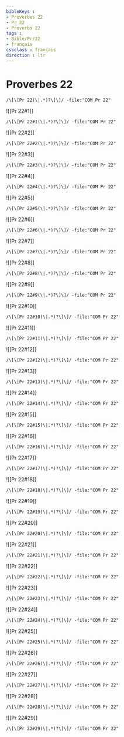 ```yaml
---
bibleKeys : 
- Proverbes 22
- Pr 22
- Proverbs 22
tags : 
- Bible/Pr/22
- français
cssclass : français
direction : ltr
---
```


# Proverbes 22

```query
/\[\[Pr 22(\|.*)?\]\]/ -file:"COM Pr 22"
```



![[Pr 22#1]]

```query
/\[\[Pr 22#1(\|.*)?\]\]/ -file:"COM Pr 22"
```

![[Pr 22#2]]

```query
/\[\[Pr 22#2(\|.*)?\]\]/ -file:"COM Pr 22"
```

![[Pr 22#3]]

```query
/\[\[Pr 22#3(\|.*)?\]\]/ -file:"COM Pr 22"
```

![[Pr 22#4]]

```query
/\[\[Pr 22#4(\|.*)?\]\]/ -file:"COM Pr 22"
```

![[Pr 22#5]]

```query
/\[\[Pr 22#5(\|.*)?\]\]/ -file:"COM Pr 22"
```

![[Pr 22#6]]

```query
/\[\[Pr 22#6(\|.*)?\]\]/ -file:"COM Pr 22"
```

![[Pr 22#7]]

```query
/\[\[Pr 22#7(\|.*)?\]\]/ -file:"COM Pr 22"
```

![[Pr 22#8]]

```query
/\[\[Pr 22#8(\|.*)?\]\]/ -file:"COM Pr 22"
```

![[Pr 22#9]]

```query
/\[\[Pr 22#9(\|.*)?\]\]/ -file:"COM Pr 22"
```

![[Pr 22#10]]

```query
/\[\[Pr 22#10(\|.*)?\]\]/ -file:"COM Pr 22"
```

![[Pr 22#11]]

```query
/\[\[Pr 22#11(\|.*)?\]\]/ -file:"COM Pr 22"
```

![[Pr 22#12]]

```query
/\[\[Pr 22#12(\|.*)?\]\]/ -file:"COM Pr 22"
```

![[Pr 22#13]]

```query
/\[\[Pr 22#13(\|.*)?\]\]/ -file:"COM Pr 22"
```

![[Pr 22#14]]

```query
/\[\[Pr 22#14(\|.*)?\]\]/ -file:"COM Pr 22"
```

![[Pr 22#15]]

```query
/\[\[Pr 22#15(\|.*)?\]\]/ -file:"COM Pr 22"
```

![[Pr 22#16]]

```query
/\[\[Pr 22#16(\|.*)?\]\]/ -file:"COM Pr 22"
```

![[Pr 22#17]]

```query
/\[\[Pr 22#17(\|.*)?\]\]/ -file:"COM Pr 22"
```

![[Pr 22#18]]

```query
/\[\[Pr 22#18(\|.*)?\]\]/ -file:"COM Pr 22"
```

![[Pr 22#19]]

```query
/\[\[Pr 22#19(\|.*)?\]\]/ -file:"COM Pr 22"
```

![[Pr 22#20]]

```query
/\[\[Pr 22#20(\|.*)?\]\]/ -file:"COM Pr 22"
```

![[Pr 22#21]]

```query
/\[\[Pr 22#21(\|.*)?\]\]/ -file:"COM Pr 22"
```

![[Pr 22#22]]

```query
/\[\[Pr 22#22(\|.*)?\]\]/ -file:"COM Pr 22"
```

![[Pr 22#23]]

```query
/\[\[Pr 22#23(\|.*)?\]\]/ -file:"COM Pr 22"
```

![[Pr 22#24]]

```query
/\[\[Pr 22#24(\|.*)?\]\]/ -file:"COM Pr 22"
```

![[Pr 22#25]]

```query
/\[\[Pr 22#25(\|.*)?\]\]/ -file:"COM Pr 22"
```

![[Pr 22#26]]

```query
/\[\[Pr 22#26(\|.*)?\]\]/ -file:"COM Pr 22"
```

![[Pr 22#27]]

```query
/\[\[Pr 22#27(\|.*)?\]\]/ -file:"COM Pr 22"
```

![[Pr 22#28]]

```query
/\[\[Pr 22#28(\|.*)?\]\]/ -file:"COM Pr 22"
```

![[Pr 22#29]]

```query
/\[\[Pr 22#29(\|.*)?\]\]/ -file:"COM Pr 22"
```

